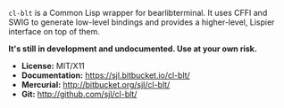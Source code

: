 `cl-blt` is a Common Lisp wrapper for bearlibterminal.  It uses CFFI and SWIG to
generate low-level bindings and provides a higher-level, Lispier interface on
top of them.

**It's still in development and undocumented.  Use at your own risk.**

* **License:** MIT/X11
* **Documentation:** <https://sjl.bitbucket.io/cl-blt/>
* **Mercurial:** <http://bitbucket.org/sjl/cl-blt/>
* **Git:** <http://github.com/sjl/cl-blt/>
